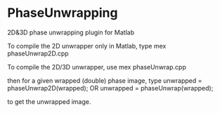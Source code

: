 # PhaseUnwrapping
2D&3D phase unwrapping plugin for Matlab

To compile the 2D unwrapper only in Matlab, type
mex phaseUnwrap2D.cpp

To compile the 2D/3D unwrapper, use
mex phaseUnwrap.cpp

then for a given wrapped (double) phase image, type
unwrapped = phaseUnwrap2D(wrapped); 
OR
unwrapped = phaseUnwrap(wrapped);

to get the unwrapped image.
